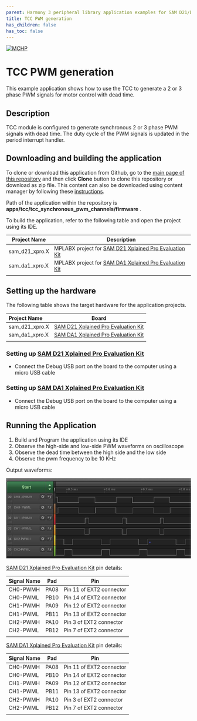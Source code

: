 ```yaml
---
parent: Harmony 3 peripheral library application examples for SAM D21/DA1 family
title: TCC PWM generation 
has_children: false
has_toc: false
---
```


[![MCHP](https://www.microchip.com/ResourcePackages/Microchip/assets/dist/images/logo.png)](https://www.microchip.com)

# TCC PWM generation

This example application shows how to use the TCC to generate a 2 or 3 phase PWM signals for motor control with dead time.

## Description

TCC module is configured to generate synchronous 2 or 3 phase PWM signals with dead time. The duty cycle of the PWM signals is updated in the period interrupt handler.

## Downloading and building the application

To clone or download this application from Github, go to the [main page of this repository](https://github.com/Microchip-MPLAB-Harmony/csp_apps_sam_d21_da1) and then click **Clone** button to clone this repository or download as zip file.
This content can also be downloaded using content manager by following these [instructions](https://github.com/Microchip-MPLAB-Harmony/contentmanager/wiki).

Path of the application within the repository is **apps/tcc/tcc_synchronous_pwm_channels/firmware** .

To build the application, refer to the following table and open the project using its IDE.

| Project Name      | Description                                    |
| ----------------- | ---------------------------------------------- |
| sam_d21_xpro.X | MPLABX project for [SAM D21 Xplained Pro Evaluation Kit](https://www.microchip.com/developmenttools/ProductDetails/atsamd21-xpro) |
| sam_da1_xpro.X | MPLABX project for [SAM DA1 Xplained Pro Evaluation Kit](https://www.microchip.com/DevelopmentTools/ProductDetails/PartNO/ATSAMDA1-XPRO) |
|||

## Setting up the hardware

The following table shows the target hardware for the application projects.

| Project Name| Board|
|:---------|:---------:|
| sam_d21_xpro.X | [SAM D21 Xplained Pro Evaluation Kit](https://www.microchip.com/developmenttools/ProductDetails/atsamd21-xpro)
| sam_da1_xpro.X | [SAM DA1 Xplained Pro Evaluation Kit](https://www.microchip.com/DevelopmentTools/ProductDetails/PartNO/ATSAMDA1-XPRO)
|||

### Setting up [SAM D21 Xplained Pro Evaluation Kit](https://www.microchip.com/developmenttools/ProductDetails/atsamd21-xpro)

- Connect the Debug USB port on the board to the computer using a micro USB cable

### Setting up [SAM DA1 Xplained Pro Evaluation Kit](https://www.microchip.com/DevelopmentTools/ProductDetails/PartNO/ATSAMDA1-XPRO)

- Connect the Debug USB port on the board to the computer using a micro USB cable

## Running the Application

1. Build and Program the application using its IDE
2. Observe the high-side and low-side PWM waveforms on oscilloscope
3. Observe the dead time between the high side and the low side
4. Observe the pwm frequency to be 10 KHz

Output waveforms:

  ![output](images/output_tcc_synchronous_pwm_channels.png)

[SAM D21 Xplained Pro Evaluation Kit](https://www.microchip.com/developmenttools/ProductDetails/atsamd21-xpro) pin details:

|Signal Name| Pad   | Pin |
|-----------|-------|-----|
| CH0-PWMH  | PA08  | Pin 11 of EXT2 connector |
| CH0-PWML  | PB10  | Pin 14 of EXT2 connector  |
| CH1-PWMH  | PA09  | Pin 12 of EXT2 connector |
| CH1-PWML  | PB11  | Pin 13 of EXT2 connector |
| CH2-PWMH  | PA10  | Pin 3 of EXT2 connector |
| CH2-PWML  | PB12  | Pin 7 of EXT2 connector |
||||

[SAM DA1 Xplained Pro Evaluation Kit](https://www.microchip.com/DevelopmentTools/ProductDetails/PartNO/ATSAMDA1-XPRO) pin details:

|Signal Name| Pad   | Pin |
|-----------|-------|-----|
| CH0-PWMH  | PA08  | Pin 11 of EXT2 connector |
| CH0-PWML  | PB10  | Pin 14 of EXT2 connector  |
| CH1-PWMH  | PA09  | Pin 12 of EXT2 connector |
| CH1-PWML  | PB11  | Pin 13 of EXT2 connector |
| CH2-PWMH  | PA10  | Pin 3 of EXT2 connector |
| CH2-PWML  | PB12  | Pin 7 of EXT2 connector |
||||
